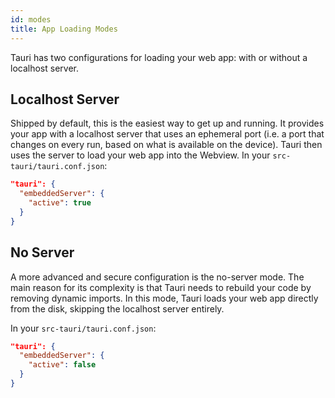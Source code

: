 ```yaml
---
id: modes
title: App Loading Modes
---
```


Tauri has two configurations for loading your web app: with or without a localhost server.

## Localhost Server

Shipped by default, this is the easiest way to get up and running. It provides your app with a localhost server that uses an ephemeral port (i.e. a port that changes on every run, based on what is available on the device). Tauri then uses the server to load your web app into the Webview.
In your `src-tauri/tauri.conf.json`:

```json
"tauri": {
  "embeddedServer": {
    "active": true
  }
}
```

## No Server

A more advanced and secure configuration is the no-server mode. The main reason for its complexity is that Tauri needs to rebuild your code by removing dynamic imports. In this mode, Tauri loads your web app directly from the disk, skipping the localhost server entirely.

In your `src-tauri/tauri.conf.json`:

```json
"tauri": {
  "embeddedServer": {
    "active": false
  }
}
```
